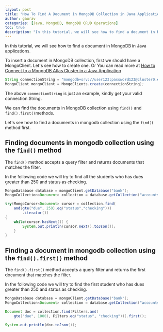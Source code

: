 ```yaml
---
layout: post  
title: "How To Find A Document in MongoDB Collection in Java Applications?"  
author: gaurav  
categories: [Java, MongoDB, MongoDB CRUD Operations]  
toc: true
description: "In this tutorial, we will see how to find a document in MongoDB in Java applications."
---
```


In this tutorial, we will see how to find a document in MongoDB in Java applications.

To insert a document in MongoDB collection, first we should have a MongoClient. Let's see how to create one. Or You can read more at [How to Connect to a MongoDB Atlas Cluster in a Java Application](/connecting-to-mongodb-atlas-cluster-in-java-application)

```java
String connectionString = "mongodb+srv://user123:password123@cluster0.example.mongodb.net/?retryWrites=true&w=majority";
MongoClient mongoClient = MongoClients.create(connectionString);
```

The above `connectionString` is just an example, kindly get your valid connection String.

We can find the documents in MongoDB collection using `find()` and `find().first()`methods.

Let's see how to find a documents in mongodb collection using the `find()` method first.

## Finding documents in mongodb collection using the `find()` method

The `find()` method accepts a query filter and returns documents that matches the filter.

In the following code we will try to find all the students who has dues greater than 250 and status as checking.

```java
MongoDatabase database = mongoClient.getDatabase("bank");
MongoCollection<Document> collection = database.getCollection("accounts");

try(MongoCursor<Document> cursor = collection.find(
    and(gte("due", 250),eq("status","checking")))
        .iterator())
{
    while(cursor.hasNext()) {
        System.out.println(cursor.next().toJson());
    }
}
```

## Finding a document in mongodb collection using the ``find().first()`` method

The ``find().first()`` method accepts a query filter and returns the first document that matches the filter.

In the following code we will try to find the first student who has dues greater than 250 and status as checking.

```java
MongoDatabase database = mongoClient.getDatabase("bank");
MongoCollection<Document> collection = database.getCollection("accounts");

Document doc = collection.find(Filters.and(
    gte("due", 1000), Filters.eq("status", "checking"))).first();

System.out.println(doc.toJson());
```

